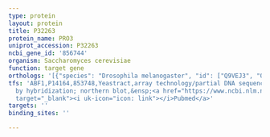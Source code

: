 ```yaml
---
type: protein
layout: protein
title: P32263
protein_name: PRO3
uniprot_accession: P32263
ncbi_gene_id: '856744'
organism: Saccharomyces cerevisiae
function: target gene
orthologs: '[{"species": "Drosophila melanogaster", "id": ["Q9VEJ3", "Q9V3F8"]}, {"species": "Caenorhabditis elegans", "id": ["Q20848", "CAEEL20013"]}, {"species": "Homo sapiens", "id": ["Q96C36", "A0A0A0MQS1"]}, {"species": "Mus musculus", "id": ["Q922W5", "Q9DCC4", "Q922Q4"]}, {"species": "Rattus norvegicus", "id": ["Q6AY23", "Q5PQJ6"]}]'
tfs: 'ABF1,P14164,853748,Yeastract,array technology/partial DNA sequence identification
  by hybridization; northern blot,&ensp;<a href="https://www.ncbi.nlm.nih.gov/pubmed/?term=20385592%5Buid%5D+OR+15192094%5Buid%5D+OR+24170807%5Buid%5D"
  target="_blank"><i uk-icon="icon: link"></i>Pubmed</a>'
targets: ''
binding_sites: ''

---
```


